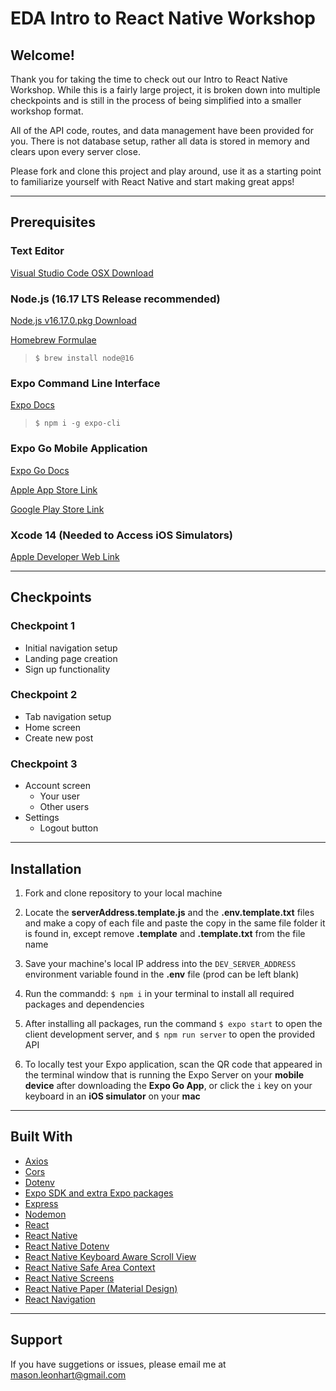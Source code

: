 # EDA Intro to React Native Workshop

## Welcome!

Thank you for taking the time to check out our Intro to React Native Workshop. While this is a fairly large project, it is broken down into multiple checkpoints and is still in the process of being simplified into a smaller workshop format.

All of the API code, routes, and data management have been provided for you. There is not database setup, rather all data is stored in memory and clears upon every server close.

Please fork and clone this project and play around, use it as a starting point to familiarize yourself with React Native and start making great apps!

---

## Prerequisites

### Text Editor

[Visual Studio Code OSX Download](https://code.visualstudio.com/docs/?dv=osx)

### Node.js (16.17 LTS Release recommended)
[Node.js v16.17.0.pkg Download](https://nodejs.org/dist/v16.17.0/node-v16.17.0.pkg)

[Homebrew Formulae](https://formulae.brew.sh/formula/node)

> `$ brew install node@16`

### Expo Command Line Interface

[Expo Docs](https://docs.expo.dev)

> `$ npm i -g expo-cli`

### Expo Go Mobile Application

[Expo Go Docs](https://expo.dev/client)

[Apple App Store Link](https://itunes.apple.com/app/apple-store/id982107779)

[Google Play Store Link](https://play.google.com/store/apps/details?id=host.exp.exponent&referrer=www)

### Xcode 14 (Needed to Access iOS Simulators)

[Apple Developer Web Link](https://developer.apple.com/xcode/)

---

## Checkpoints

### Checkpoint 1
- Initial navigation setup
- Landing page creation
- Sign up functionality

### Checkpoint 2
- Tab navigation setup
- Home screen
- Create new post

### Checkpoint 3
- Account screen
  - Your user
  - Other users
- Settings
  - Logout button

---

## Installation

1. Fork and clone repository to your local machine

2. Locate the **serverAddress.template.js** and the **.env.template.txt** files and make a copy of each file and paste the copy in the same file folder it is found in, except remove **.template** and **.template.txt** from the file name

3. Save your machine's local IP address into the `DEV_SERVER_ADDRESS` environment variable found in the **.env** file (prod can be left blank)

4. Run the commandd: `$ npm i` in your terminal to install all required packages and dependencies

5. After installing all packages, run the command `$ expo start` to open the client development server, and `$ npm run server` to open the provided API

6. To locally test your Expo application, scan the QR code that appeared in the terminal window that is running the Expo Server on your **mobile device** after downloading the **Expo Go App**, or click the `i` key on your keyboard in an **iOS simulator** on your **mac**

---

## Built With

- [Axios](https://axios-http.com/docs/intro)
- [Cors](https://www.npmjs.com/package/cors)
- [Dotenv](https://www.npmjs.com/package/dotenv)
- [Expo SDK and extra Expo packages](https://docs.expo.dev/)
- [Express](https://expressjs.com/)
- [Nodemon](https://nodemon.io/)
- [React](https://reactjs.org/)
- [React Native](https://reactnative.dev/)
- [React Native Dotenv](https://www.npmjs.com/package/react-native-dotenv)
- [React Native Keyboard Aware Scroll View](https://www.npmjs.com/package/react-native-keyboard-aware-scroll-view)
- [React Native Safe Area Context](https://www.npmjs.com/package/react-native-safe-area-context)
- [React Native Screens](https://www.npmjs.com/package/react-native-screens)
- [React Native Paper (Material Design)](https://www.npmjs.com/package/react-native-paper)
- [React Navigation](https://reactnavigation.org/)

---

## Support

If you have suggetions or issues, please email me at mason.leonhart@gmail.com